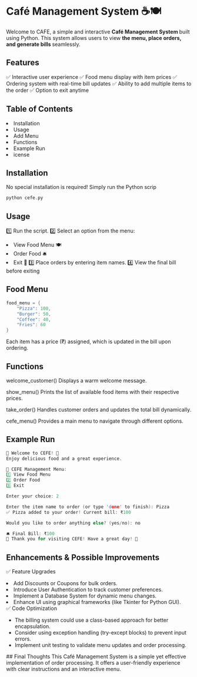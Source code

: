 
# Café Management System ☕🍽️
Welcome to CAFE, a simple and interactive <b> Café Management System </b> built using Python. This system allows users to view <b> the menu, place orders, and generate bills </b> seamlessly.

## Features
✅ Interactive user experience ✅ Food menu display with item prices ✅ Ordering system with real-time bill updates ✅ Ability to add multiple items to the order ✅ Option to exit anytime

## Table of Contents
<u1>
  
<li>Installation</li>
<li>Usage</li>
<li>Add Menu</li>
<li>Functions</li>
<li>Example Run</li>
<li>icense</li>
</u1>

## Installation
No special installation is required! Simply run the Python scrip
```c
python cefe.py
```
## Usage
1️⃣ Run the script. 2️⃣ Select an option from the menu:
<u1>
<li>View Food Menu 🍽️</li>
<li>Order Food 🛎️</li>
<li>Exit 🚪 3️⃣ Place orders by entering item names. 4️⃣ View the final bill before exiting</li>
</u1>

## Food Menu
```c
food_menu = {
    "Pizza": 100,
    "Burger": 50,
    "Coffee": 40,
    "Fries": 60
}
```
Each item has a price (₹) assigned, which is updated in the bill upon ordering.

## Functions
welcome_customer()
Displays a warm welcome message.

show_menu()
Prints the list of available food items with their respective prices.

take_order()
Handles customer orders and updates the total bill dynamically.

cefe_menu()
Provides a main menu to navigate through different options.

## Example Run
```c
🌟 Welcome to CEFE! 🌟
Enjoy delicious food and a great experience.

🌟 CEFE Management Menu:
1️⃣ View Food Menu
2️⃣ Order Food
3️⃣ Exit

Enter your choice: 2

Enter the item name to order (or type 'done' to finish): Pizza
✅ Pizza added to your order! Current bill: ₹100

Would you like to order anything else? (yes/no): no

🛎️ Final Bill: ₹100
🙏 Thank you for visiting CEFE! Have a great day! 🚀
```
## Enhancements & Possible Improvements
✅ Feature Upgrades
<u1>
<li>Add Discounts or Coupons for bulk orders.</li>
<li>Introduce User Authentication to track customer preferences.</li>
<li>Implement a Database System for dynamic menu changes.</li>
<li>Enhance UI using graphical frameworks (like Tkinter for Python GUI).</li>
</ul>
✅ Code Optimization
<ul>
<li>The billing system could use a class-based approach for better encapsulation.</li>
<li>Consider using exception handling (try-except blocks) to prevent input errors.</li>
<li>Implement unit testing to validate menu updates and order processing.</li>
</ul>
## Final Thoughts
This Café Management System is a simple yet effective implementation of order processing. It offers a user-friendly experience with clear instructions and an interactive menu.

